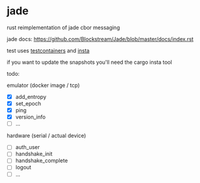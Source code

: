 # jade

rust reimplementation of jade cbor messaging

jade docs: https://github.com/Blockstream/Jade/blob/master/docs/index.rst

test uses [testcontainers](https://github.com/testcontainers/testcontainers-rs) and [insta](https://github.com/mitsuhiko/insta)

if you want to update the snapshots you'll need the cargo insta tool

todo:

emulator (docker image / tcp)

- [x] add_entropy
- [x] set_epoch
- [x] ping
- [x] version_info
- [ ] ...

hardware (serial / actual device)

- [ ] auth_user
- [ ] handshake_init
- [ ] handshake_complete
- [ ] logout
- [ ] ...
